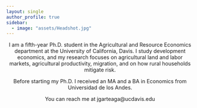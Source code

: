 ```yaml
---
layout: single
author_profile: true
sidebar:
  - image: "assets/Headshot.jpg"
---
```


<p align="center">
I am a fifth-year Ph.D. student in the Agricultural and Resource Economics department at the University of California, Davis. I study development economics, and my research focuses on agricultural land and labor markets, agricultural productivity, migration, and on how rural households mitigate risk.
</p>

<p align="center">
Before starting my Ph.D. I received an MA and a BA in Economics from Universidad de los Andes.
</p>

<p align="center">
You can reach me at jgarteaga@ucdavis.edu
</p>
